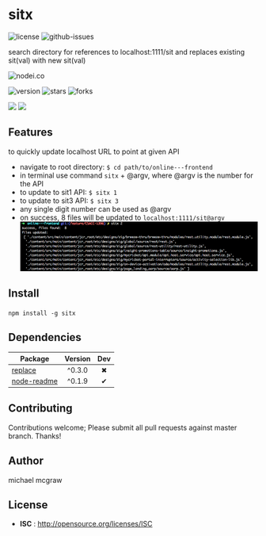 # sitx

![license](https://img.shields.io/npm/l/sitx.svg) ![github-issues](https://img.shields.io/github/issues/mmcgraw73/sitx.svg)  

search directory for references to localhost:1111/sit and replaces existing sit(val) with new sit(val)

![nodei.co](https://nodei.co/npm/sitx.png?downloads=true&downloadRank=true&stars=true)

![version](https://img.shields.io/npm/v/npm.svg)
![stars](https://img.shields.io/github/stars/mmcgraw73/sitx.svg)
![forks](https://img.shields.io/github/forks/mmcgraw73/sitx.svg)

![](https://david-dm.org/mmcgraw73/sitx/status.svg)
![](https://david-dm.org/mmcgraw73/sitx/dev-status.svg)

## Features

to quickly update localhost URL to point at given API <br>
- navigate to root directory: `$ cd path/to/online---frontend`
- in terminal use command `sitx` + @argv, where @argv is the number for the API
- to update to sit1 API: `$ sitx 1` <br>
- to update to sit3 API: `$ sitx 3` <br>
- any single digit number can be used as @argv
- on success, 8 files will be updated to `localhost:1111/sit@argv`<br>
![successful update screenshot](/success.png?raw=true "Great Success!")


## Install

`npm install -g sitx`


## Dependencies

Package | Version | Dev
--- |:---:|:---:
[replace](https://www.npmjs.com/package/replace) | ^0.3.0 | ✖
[node-readme](https://www.npmjs.com/package/node-readme) | ^0.1.9 | ✔


## Contributing

Contributions welcome; Please submit all pull requests against master branch. Thanks!

## Author

michael mcgraw

## License

 - **ISC** : http://opensource.org/licenses/ISC

